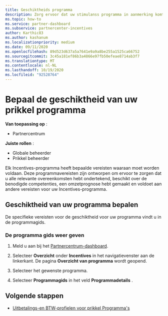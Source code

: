 ```yaml
---
title: Geschiktheids programma
description: Zorg ervoor dat uw stimulanss programma in aanmerking komt zodat u kunt betalen. Dit proces omvat het controleren van de geschiktheid in de programma gids.
ms.topic: how-to
ms.service: partner-dashboard
ms.subservice: partnercenter-incentives
author: Karthic83
ms.author: kashanum
ms.localizationpriority: medium
ms.date: 09/11/2020
ms.openlocfilehash: 89d523d637a5a7641e9a9a8be255a1525ca66752
ms.sourcegitcommit: 3c45a181ef86b3a4866e97fb50efeae8714ab3f7
ms.translationtype: MT
ms.contentlocale: nl-NL
ms.lasthandoff: 10/19/2020
ms.locfileid: "92528764"
---
```

# <a name="determine-your-incentives-program-eligibility"></a>Bepaal de geschiktheid van uw prikkel programma

**Van toepassing op** :

- Partnercentrum

**Juiste rollen** :

- Globale beheerder
- Prikkel beheerder

 Elk Incentives-programma heeft bepaalde vereisten waaraan moet worden voldaan. Deze programmavereisten zijn ontworpen om ervoor te zorgen dat u alle relevante overeenkomsten hebt ondertekend, beschikt over de benodigde competenties, een omzetprognose hebt gemaakt en voldoet aan andere vereisten voor uw Incentives-programma.

## <a name="determining-your-program-eligibility"></a>Geschiktheid van uw programma bepalen

De specifieke vereisten voor de geschiktheid voor uw programma vindt u in de programmagids. 

### <a name="to-see-your-program-guide"></a>De programma gids weer geven

1. Meld u aan bij het [Partnercentrum-dashboard](https://partner.microsoft.com/dashboard/).

2. Selecteer **Overzicht** onder **Incentives** in het navigatievenster aan de linkerkant. De pagina **Overzicht van programma** wordt geopend.

3. Selecteer het gewenste programma.

4. Selecteer **Programmagids** in het veld **Programmadetails** .

## <a name="next-steps"></a>Volgende stappen

- [Uitbetalings-en BTW-profielen voor prikkel Programma's](incentives-create-and-manage-your-payout-and-tax-profiles.md)